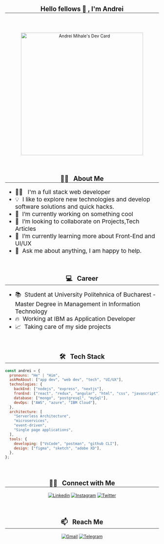 <h2 align="center" style="border-bottom: 1px solid #30363d; width: 100%"> Hello fellows 👋 , I'm Andrei</h2>
<!-- START OF DEV CARD -->
<p align="center" style="margin-top:4rem;"><a href="https://app.daily.dev/alexmihale"><img src="https://api.daily.dev/devcards/d4fb7c5dc05f463fa66f7848e7226dee.png?r=plr" width="400" alt="Andrei Mihale's Dev Card" /></a></p>
<!--END OF DEV CARD -->

<!-- START ABOUT ME SECTION -->
<h2 align="center" style="border-bottom: 1px solid #30363d; width: 100%; margin-top:4rem;">👨‍💼 &nbsp; About Me</h2>
<ul style="font-size: 1.2rem; margin-top:1rem;">
<li>🧑‍💻 &nbsp; I'm a full stack web developer</li>
<li>💡&nbsp; I like to explore new technologies and develop software solutions and quick hacks.</li>
<li>🌱&nbsp; I’m currently working on something cool</li>
<li>👯&nbsp; I’m looking to collaborate on Projects,Tech Articles</li>
<li>📝&nbsp; I’m currently learning more about Front-End and UI/UX</li>
<li>💬&nbsp; Ask me about anything, I am happy to help.</li>
</ul>
<!-- END ABOUT ME SECTION -->

<!-- START CAREER SECTION -->
<h2 align="center" style="border-bottom: 1px solid #30363d; width: 100%;margin-top:4rem;">💻 &nbsp; Career</h2>

<ul style="font-size: 1.2rem;margin-top:1rem;">
<li>📚 &nbsp;Student at University Politehnica of Bucharest - Master Degree in Management in Information Technology</li>
<li>🔥&nbsp; Working at IBM as Application Developer</li>
<li>📈&nbsp; Taking care of my side projects</li>
</ul>
<!-- END CAREER SECTION -->

<!-- START TECH STACK SECTION -->
<h2 align="center" style="border-bottom: 1px solid #30363d; width: 100%;margin-top:4rem;">🛠 &nbsp; Tech Stack</h2>
<div style="margin-top: 1rem;">

```javascript
const andrei = {
  pronouns: "He" | "Him",
  askMeAbout: ["app dev", "web dev", "tech", "UI/UX"],
  technologies: {
    backEnd: ["nodejs", "express", "nextjs"],
    fronEnd: ["react", "redux", "angular", "html", "css", "javascript"],
    database: ["mongo", "postgresql", "mySql"],
    devOps: ["AWS", "azure", "IBM Cloud"],
  },
  architecture: [
    "Serverless Architecture",
    "microservices",
    "event-driven",
    "Single page applications",
  ],
  tools: {
    developing: ["VsCode", "postman", "github CLI"],
    design: ["figma", "sketch", "adobe XD"],
  },
};
```

</div>
<!-- END TECH STACK SECTION -->

<!-- START CONNECT WITH ME SECTION -->
<h2 align="center" style="border-bottom: 1px solid #30363d; width: 100%; margin-top: 4rem;">🤝🏻 &nbsp; Connect with Me</h2>
<div align="center" style="margin-top: 1rem">
  <a href="https://www.linkedin.com/in/andrei-mihale/"><img alt="Linkedin" title="Andrei Mihale LinkedIn" src="https://img.shields.io/badge/LinkedIn-0077B5?style=for-the-badge&logo=linkedin&logoColor=white"></a> <a href="https://www.instagram.com/alexmihale/"><img alt="Instagram" title="Andrei Mihale Instagram" src="https://img.shields.io/badge/Instagram-E4405F?style=for-the-badge&logo=instagram&logoColor=white"></a> <a href="https://twitter.com/mihale_andrei"><img alt="Twitter" title="Andrei Mihale Twitter" src="https://img.shields.io/badge/Twitter-1DA1F2?style=for-the-badge&logo=twitter&logoColor=white"></a>
</div>
<!-- END CONNECT WITH ME SECTION -->

<!-- START REACH ME SECTION -->
<h2 align="center" style="border-bottom: 1px solid #30363d; width: 100%; margin-top: 4rem;">📫 &nbsp; Reach Me</h2>
<div align="center" style="margin-top: 1rem">
  <a href="mailto:andrei.mihale97@gmail.com"><img alt="Gmail" title="Andrei Mihale Gmail" src="https://img.shields.io/badge/Gmail-D14836?style=for-the-badge&logo=gmail&logoColor=white"></a>
  <a href="https://t.me/andreimihale"><img alt="Telegram" title="Andrei Mihale Telegram" src="https://img.shields.io/badge/Telegram-2CA5E0?style=for-the-badge&logo=telegram&logoColor=white"></a> 
</div>
<!-- END REACH ME SECTION -->
